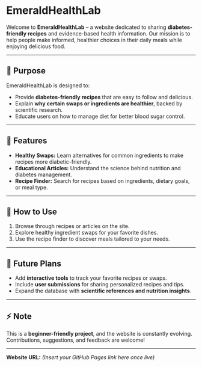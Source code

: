 # EmeraldHealthLab

Welcome to **EmeraldHealthLab** – a website dedicated to sharing **diabetes-friendly recipes** and evidence-based health information. Our mission is to help people make informed, healthier choices in their daily meals while enjoying delicious food.

---

## 🌱 Purpose

EmeraldHealthLab is designed to:  
- Provide **diabetes-friendly recipes** that are easy to follow and delicious.  
- Explain **why certain swaps or ingredients are healthier**, backed by scientific research.  
- Educate users on how to manage diet for better blood sugar control.  

---

## 🍏 Features

- **Healthy Swaps:** Learn alternatives for common ingredients to make recipes more diabetic-friendly.  
- **Educational Articles:** Understand the science behind nutrition and diabetes management.  
- **Recipe Finder:** Search for recipes based on ingredients, dietary goals, or meal type.  

---

## 📌 How to Use

1. Browse through recipes or articles on the site.  
2. Explore healthy ingredient swaps for your favorite dishes.  
3. Use the recipe finder to discover meals tailored to your needs.  

---

## 🔮 Future Plans

- Add **interactive tools** to track your favorite recipes or swaps.  
- Include **user submissions** for sharing personalized recipes and tips.  
- Expand the database with **scientific references and nutrition insights**.  

---

## ⚡ Note

This is a **beginner-friendly project**, and the website is constantly evolving. Contributions, suggestions, and feedback are welcome!

---

**Website URL:** *(Insert your GitHub Pages link here once live)*  

